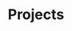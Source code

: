 ---
title: "Projects"
layout: tag
permalink: /projects/
author_profile: true
taxonomy: projects
sidebar_main: true
---